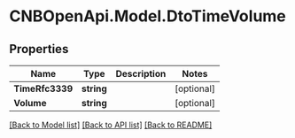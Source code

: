 # CNBOpenApi.Model.DtoTimeVolume

## Properties

Name | Type | Description | Notes
------------ | ------------- | ------------- | -------------
**TimeRfc3339** | **string** |  | [optional] 
**Volume** | **string** |  | [optional] 

[[Back to Model list]](../../README.md#documentation-for-models) [[Back to API list]](../../README.md#documentation-for-api-endpoints) [[Back to README]](../../README.md)

